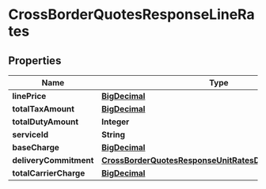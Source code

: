 

# CrossBorderQuotesResponseLineRates

## Properties

Name | Type | Description | Notes
------------ | ------------- | ------------- | -------------
**linePrice** | [**BigDecimal**](BigDecimal.md) |  |  [optional]
**totalTaxAmount** | [**BigDecimal**](BigDecimal.md) |  |  [optional]
**totalDutyAmount** | **Integer** |  |  [optional]
**serviceId** | **String** |  |  [optional]
**baseCharge** | [**BigDecimal**](BigDecimal.md) |  |  [optional]
**deliveryCommitment** | [**CrossBorderQuotesResponseUnitRatesDeliveryCommitment**](CrossBorderQuotesResponseUnitRatesDeliveryCommitment.md) |  |  [optional]
**totalCarrierCharge** | [**BigDecimal**](BigDecimal.md) |  |  [optional]



